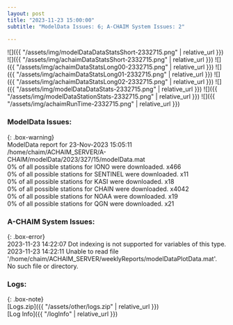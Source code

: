 ```yaml
---
layout: post
title: "2023-11-23 15:00:00"
subtitle: "ModelData Issues: 6; A-CHAIM System Issues: 2"

---
```


![]({{ "/assets/img/modelDataDataStatsShort-2332715.png" | relative_url }})
![]({{ "/assets/img/achaimDataStatsShort-2332715.png" | relative_url }})
![]({{ "/assets/img/achaimDataStatsLong00-2332715.png" | relative_url }})
![]({{ "/assets/img/achaimDataStatsLong01-2332715.png" | relative_url }})
![]({{ "/assets/img/achaimDataStatsLong02-2332715.png" | relative_url }})
![]({{ "/assets/img/modelDataDataStats-2332715.png" | relative_url }})
![]({{ "/assets/img/modelDataStationStats-2332715.png" | relative_url }})
![]({{ "/assets/img/achaimRunTime-2332715.png" | relative_url }})


### ModelData Issues:  
  
{: .box-warning}  
 ModelData report for 23-Nov-2023 15:05:11   
 /home/chaim/ACHAIM_SERVER/A-CHAIM/modelData/2023/327/15/modelData.mat   
 0% of all possible stations for IONO were downloaded. x466   
 0% of all possible stations for SENTINEL were downloaded. x11   
 0% of all possible stations for KASI were downloaded. x18   
 0% of all possible stations for CHAIN were downloaded. x4042   
 0% of all possible stations for NOAA were downloaded. x19   
 0% of all possible stations for QGN were downloaded. x21   
  
### A-CHAIM System Issues:  
  
{: .box-error}  
2023-11-23 14:22:07 Dot indexing is not supported for variables of this type.  
2023-11-23 14:22:11 Unable to read file '/home/chaim/ACHAIM_SERVER/weeklyReports/modelDataPlotData.mat'. No such file or directory.  

### Logs:  
  
{: .box-note}  
[Logs.zip]({{ "/assets/other/logs.zip" | relative_url }})  
[Log Info]({{ "/logInfo" | relative_url }})  
